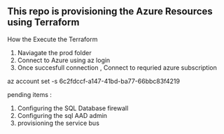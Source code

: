 ## This repo is provisioning the Azure Resources using Terraform ##

How the Execute the Terraform

1. Naviagate the prod folder
2. Connect to Azure using az login
3. Once succesfull connection , Connect to requried azure subscription

az account set -s 6c2fdccf-a147-41bd-ba77-66bbc83f4219


pending items :

1. Configuring the SQL Database firewall
2. Configuring the sql AAD admin
3. provisioning the service bus
